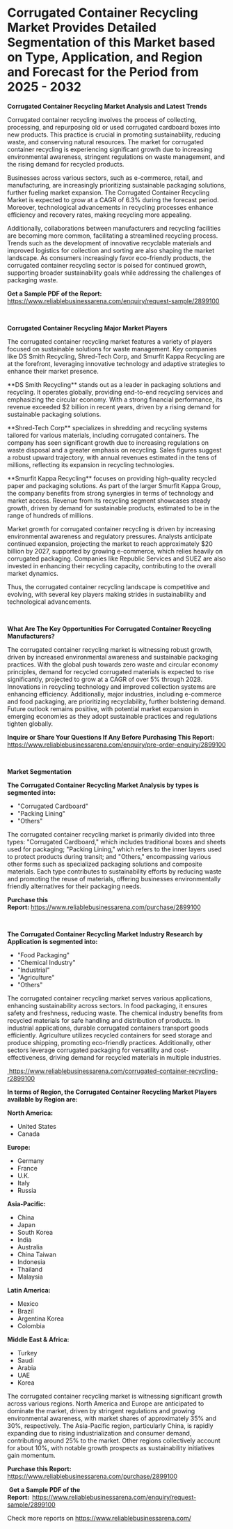 <p><h1>Corrugated Container Recycling Market Provides Detailed Segmentation of this Market based on Type, Application, and Region and Forecast for the Period from 2025 - 2032</h1></p><p><strong>Corrugated Container Recycling Market Analysis and Latest Trends</strong></p>
<p><p>Corrugated container recycling involves the process of collecting, processing, and repurposing old or used corrugated cardboard boxes into new products. This practice is crucial in promoting sustainability, reducing waste, and conserving natural resources. The market for corrugated container recycling is experiencing significant growth due to increasing environmental awareness, stringent regulations on waste management, and the rising demand for recycled products.</p><p>Businesses across various sectors, such as e-commerce, retail, and manufacturing, are increasingly prioritizing sustainable packaging solutions, further fueling market expansion. The Corrugated Container Recycling Market is expected to grow at a CAGR of 6.3% during the forecast period. Moreover, technological advancements in recycling processes enhance efficiency and recovery rates, making recycling more appealing.</p><p>Additionally, collaborations between manufacturers and recycling facilities are becoming more common, facilitating a streamlined recycling process. Trends such as the development of innovative recyclable materials and improved logistics for collection and sorting are also shaping the market landscape. As consumers increasingly favor eco-friendly products, the corrugated container recycling sector is poised for continued growth, supporting broader sustainability goals while addressing the challenges of packaging waste.</p></p>
<p><strong>Get a Sample PDF of the Report:&nbsp;</strong> <a href="https://www.reliablebusinessarena.com/enquiry/request-sample/2899100?utm_campaign=3266&utm_medium=2&utm_source=Github&utm_content=ia&utm_term=15032025&utm_id=corrugated-container-recycling">https://www.reliablebusinessarena.com/enquiry/request-sample/2899100</a></p>
<p>&nbsp;</p>
<p><strong>Corrugated Container Recycling Major Market Players</strong></p>
<p><p>The corrugated container recycling market features a variety of players focused on sustainable solutions for waste management. Key companies like DS Smith Recycling, Shred-Tech Corp, and Smurfit Kappa Recycling are at the forefront, leveraging innovative technology and adaptive strategies to enhance their market presence.</p><p>**DS Smith Recycling** stands out as a leader in packaging solutions and recycling. It operates globally, providing end-to-end recycling services and emphasizing the circular economy. With a strong financial performance, its revenue exceeded $2 billion in recent years, driven by a rising demand for sustainable packaging solutions.</p><p>**Shred-Tech Corp** specializes in shredding and recycling systems tailored for various materials, including corrugated containers. The company has seen significant growth due to increasing regulations on waste disposal and a greater emphasis on recycling. Sales figures suggest a robust upward trajectory, with annual revenues estimated in the tens of millions, reflecting its expansion in recycling technologies.</p><p>**Smurfit Kappa Recycling** focuses on providing high-quality recycled paper and packaging solutions. As part of the larger Smurfit Kappa Group, the company benefits from strong synergies in terms of technology and market access. Revenue from its recycling segment showcases steady growth, driven by demand for sustainable products, estimated to be in the range of hundreds of millions.</p><p>Market growth for corrugated container recycling is driven by increasing environmental awareness and regulatory pressures. Analysts anticipate continued expansion, projecting the market to reach approximately $20 billion by 2027, supported by growing e-commerce, which relies heavily on corrugated packaging. Companies like Republic Services and SUEZ are also invested in enhancing their recycling capacity, contributing to the overall market dynamics.</p><p>Thus, the corrugated container recycling landscape is competitive and evolving, with several key players making strides in sustainability and technological advancements.</p></p>
<p>&nbsp;</p>
<p><strong>What Are The Key Opportunities For Corrugated Container Recycling Manufacturers?</strong></p>
<p><p>The corrugated container recycling market is witnessing robust growth, driven by increased environmental awareness and sustainable packaging practices. With the global push towards zero waste and circular economy principles, demand for recycled corrugated materials is expected to rise significantly, projected to grow at a CAGR of over 5% through 2028. Innovations in recycling technology and improved collection systems are enhancing efficiency. Additionally, major industries, including e-commerce and food packaging, are prioritizing recyclability, further bolstering demand. Future outlook remains positive, with potential market expansion in emerging economies as they adopt sustainable practices and regulations tighten globally.</p></p>
<p><strong>Inquire or Share Your Questions If Any Before Purchasing This Report:</strong> <a href="https://www.reliablebusinessarena.com/enquiry/pre-order-enquiry/2899100?utm_campaign=3266&utm_medium=2&utm_source=Github&utm_content=ia&utm_term=15032025&utm_id=corrugated-container-recycling">https://www.reliablebusinessarena.com/enquiry/pre-order-enquiry/2899100</a></p>
<p>&nbsp;</p>
<p><strong>Market Segmentation</strong></p>
<p><strong>The Corrugated Container Recycling Market Analysis by types is segmented into:</strong></p>
<p><ul><li>"Corrugated Cardboard"</li><li>"Packing Lining"</li><li>"Others"</li></ul></p>
<p><p>The corrugated container recycling market is primarily divided into three types: "Corrugated Cardboard," which includes traditional boxes and sheets used for packaging; "Packing Lining," which refers to the inner layers used to protect products during transit; and "Others," encompassing various other forms such as specialized packaging solutions and composite materials. Each type contributes to sustainability efforts by reducing waste and promoting the reuse of materials, offering businesses environmentally friendly alternatives for their packaging needs.</p></p>
<p><strong>Purchase this Report:&nbsp;</strong><a href="https://www.reliablebusinessarena.com/purchase/2899100?utm_campaign=3266&utm_medium=2&utm_source=Github&utm_content=ia&utm_term=15032025&utm_id=corrugated-container-recycling">https://www.reliablebusinessarena.com/purchase/2899100</a></p>
<p>&nbsp;</p>
<p><strong>The Corrugated Container Recycling Market Industry Research by Application is segmented into:</strong></p>
<p><ul><li>"Food Packaging"</li><li>"Chemical Industry"</li><li>"Industrial"</li><li>"Agriculture"</li><li>"Others"</li></ul></p>
<p><p>The corrugated container recycling market serves various applications, enhancing sustainability across sectors. In food packaging, it ensures safety and freshness, reducing waste. The chemical industry benefits from recycled materials for safe handling and distribution of products. In industrial applications, durable corrugated containers transport goods efficiently. Agriculture utilizes recycled containers for seed storage and produce shipping, promoting eco-friendly practices. Additionally, other sectors leverage corrugated packaging for versatility and cost-effectiveness, driving demand for recycled materials in multiple industries.</p></p>
<p><a href="https://www.reliablebusinessarena.com/corrugated-container-recycling-r2899100?utm_campaign=3266&utm_medium=2&utm_source=Github&utm_content=ia&utm_term=15032025&utm_id=corrugated-container-recycling">&nbsp;https://www.reliablebusinessarena.com/corrugated-container-recycling-r2899100</a></p>
<p><strong>In terms of Region, the Corrugated Container Recycling Market Players available by Region are:</strong></p>
<p>
    <p> <strong> North America: </strong>
        <ul>
            <li>United States</li>
            <li>Canada</li>
        </ul>
        </p> 
    <p> <strong> Europe: </strong>
        <ul>
            <li>Germany</li>
            <li>France</li>
            <li>U.K.</li>
            <li>Italy</li>
            <li>Russia</li>
        </ul>
        </p> 
    <p> <strong> Asia-Pacific: </strong>
        <ul>
            <li>China</li>
            <li>Japan</li>
            <li>South Korea</li>
            <li>India</li>
            <li>Australia</li>
            <li>China Taiwan</li>
            <li>Indonesia</li>
            <li>Thailand</li>
            <li>Malaysia</li>
        </ul>
        </p> 
    <p> <strong> Latin America: </strong>
        <ul>
            <li>Mexico</li>
            <li>Brazil</li>
            <li>Argentina Korea</li>
            <li>Colombia</li>
        </ul>
        </p> 
    <p> <strong> Middle East & Africa: </strong>
        <ul>
            <li>Turkey</li>
            <li>Saudi</li>
            <li>Arabia</li>
            <li>UAE</li>
            <li>Korea</li>
        </ul>
    </p>
    </p>
<p><p>The corrugated container recycling market is witnessing significant growth across various regions. North America and Europe are anticipated to dominate the market, driven by stringent regulations and growing environmental awareness, with market shares of approximately 35% and 30%, respectively. The Asia-Pacific region, particularly China, is rapidly expanding due to rising industrialization and consumer demand, contributing around 25% to the market. Other regions collectively account for about 10%, with notable growth prospects as sustainability initiatives gain momentum.</p></p>
<p><strong>Purchase this Report: </strong><a href="https://www.reliablebusinessarena.com/purchase/2899100?utm_campaign=3266&utm_medium=2&utm_source=Github&utm_content=ia&utm_term=15032025&utm_id=corrugated-container-recycling">https://www.reliablebusinessarena.com/purchase/2899100</a></p>
<p>&nbsp;<strong>Get a Sample PDF of the Report:&nbsp;&nbsp;</strong><a href="https://www.reliablebusinessarena.com/enquiry/request-sample/2899100?utm_campaign=3266&utm_medium=2&utm_source=Github&utm_content=ia&utm_term=15032025&utm_id=corrugated-container-recycling">https://www.reliablebusinessarena.com/enquiry/request-sample/2899100</a></p>
<p><strong></strong></p>
<p>Check more reports on <a href="https://www.reliablebusinessarena.com/?utm_campaign=3266&utm_medium=2&utm_source=Github&utm_content=ia&utm_term=15032025&utm_id=corrugated-container-recycling">https://www.reliablebusinessarena.com/</a></p>